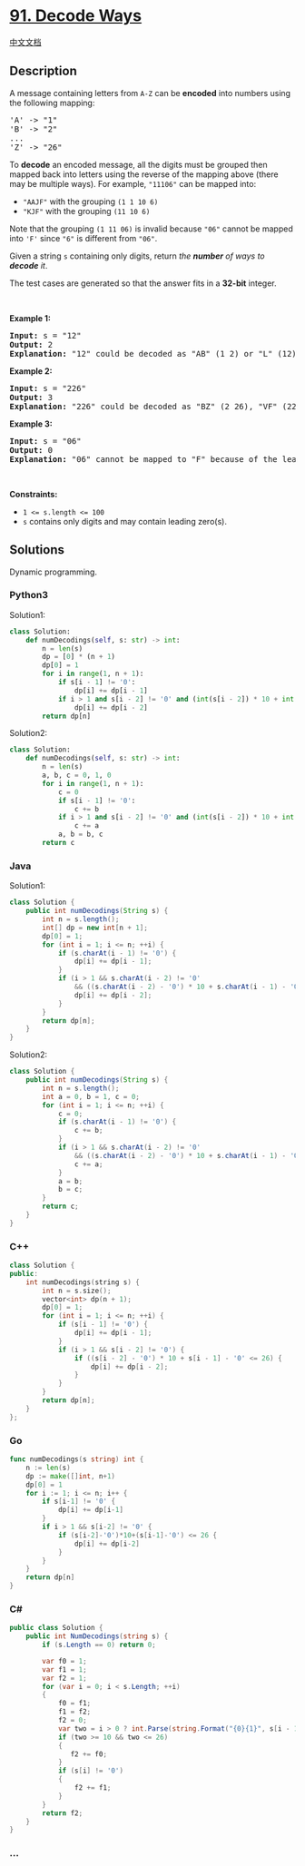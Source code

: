 # [91. Decode Ways](https://leetcode.com/problems/decode-ways)

[中文文档](/solution/0000-0099/0091.Decode%20Ways/README.md)

## Description

<p>A message containing letters from <code>A-Z</code> can be <strong>encoded</strong> into numbers using the following mapping:</p>

<pre>
&#39;A&#39; -&gt; &quot;1&quot;
&#39;B&#39; -&gt; &quot;2&quot;
...
&#39;Z&#39; -&gt; &quot;26&quot;
</pre>

<p>To <strong>decode</strong> an encoded message, all the digits must be grouped then mapped back into letters using the reverse of the mapping above (there may be multiple ways). For example, <code>&quot;11106&quot;</code> can be mapped into:</p>

<ul>
	<li><code>&quot;AAJF&quot;</code> with the grouping <code>(1 1 10 6)</code></li>
	<li><code>&quot;KJF&quot;</code> with the grouping <code>(11 10 6)</code></li>
</ul>

<p>Note that the grouping <code>(1 11 06)</code> is invalid because <code>&quot;06&quot;</code> cannot be mapped into <code>&#39;F&#39;</code> since <code>&quot;6&quot;</code> is different from <code>&quot;06&quot;</code>.</p>

<p>Given a string <code>s</code> containing only digits, return <em>the <strong>number</strong> of ways to <strong>decode</strong> it</em>.</p>

<p>The test cases are generated so that the answer fits in a <strong>32-bit</strong> integer.</p>

<p>&nbsp;</p>
<p><strong class="example">Example 1:</strong></p>

<pre>
<strong>Input:</strong> s = &quot;12&quot;
<strong>Output:</strong> 2
<strong>Explanation:</strong> &quot;12&quot; could be decoded as &quot;AB&quot; (1 2) or &quot;L&quot; (12).
</pre>

<p><strong class="example">Example 2:</strong></p>

<pre>
<strong>Input:</strong> s = &quot;226&quot;
<strong>Output:</strong> 3
<strong>Explanation:</strong> &quot;226&quot; could be decoded as &quot;BZ&quot; (2 26), &quot;VF&quot; (22 6), or &quot;BBF&quot; (2 2 6).
</pre>

<p><strong class="example">Example 3:</strong></p>

<pre>
<strong>Input:</strong> s = &quot;06&quot;
<strong>Output:</strong> 0
<strong>Explanation:</strong> &quot;06&quot; cannot be mapped to &quot;F&quot; because of the leading zero (&quot;6&quot; is different from &quot;06&quot;).
</pre>

<p>&nbsp;</p>
<p><strong>Constraints:</strong></p>

<ul>
	<li><code>1 &lt;= s.length &lt;= 100</code></li>
	<li><code>s</code> contains only digits and may contain leading zero(s).</li>
</ul>

## Solutions

Dynamic programming.

<!-- tabs:start -->

### **Python3**

Solution1:

```python
class Solution:
    def numDecodings(self, s: str) -> int:
        n = len(s)
        dp = [0] * (n + 1)
        dp[0] = 1
        for i in range(1, n + 1):
            if s[i - 1] != '0':
                dp[i] += dp[i - 1]
            if i > 1 and s[i - 2] != '0' and (int(s[i - 2]) * 10 + int(s[i - 1]) <= 26):
                dp[i] += dp[i - 2]
        return dp[n]
```

Solution2:

```python
class Solution:
    def numDecodings(self, s: str) -> int:
        n = len(s)
        a, b, c = 0, 1, 0
        for i in range(1, n + 1):
            c = 0
            if s[i - 1] != '0':
                c += b
            if i > 1 and s[i - 2] != '0' and (int(s[i - 2]) * 10 + int(s[i - 1]) <= 26):
                c += a
            a, b = b, c
        return c
```

### **Java**

Solution1:

```java
class Solution {
    public int numDecodings(String s) {
        int n = s.length();
        int[] dp = new int[n + 1];
        dp[0] = 1;
        for (int i = 1; i <= n; ++i) {
            if (s.charAt(i - 1) != '0') {
                dp[i] += dp[i - 1];
            }
            if (i > 1 && s.charAt(i - 2) != '0'
                && ((s.charAt(i - 2) - '0') * 10 + s.charAt(i - 1) - '0') <= 26) {
                dp[i] += dp[i - 2];
            }
        }
        return dp[n];
    }
}
```

Solution2:

```java
class Solution {
    public int numDecodings(String s) {
        int n = s.length();
        int a = 0, b = 1, c = 0;
        for (int i = 1; i <= n; ++i) {
            c = 0;
            if (s.charAt(i - 1) != '0') {
                c += b;
            }
            if (i > 1 && s.charAt(i - 2) != '0'
                && ((s.charAt(i - 2) - '0') * 10 + s.charAt(i - 1) - '0') <= 26) {
                c += a;
            }
            a = b;
            b = c;
        }
        return c;
    }
}
```

### **C++**

```cpp
class Solution {
public:
    int numDecodings(string s) {
        int n = s.size();
        vector<int> dp(n + 1);
        dp[0] = 1;
        for (int i = 1; i <= n; ++i) {
            if (s[i - 1] != '0') {
                dp[i] += dp[i - 1];
            }
            if (i > 1 && s[i - 2] != '0') {
                if ((s[i - 2] - '0') * 10 + s[i - 1] - '0' <= 26) {
                    dp[i] += dp[i - 2];
                }
            }
        }
        return dp[n];
    }
};
```

### **Go**

```go
func numDecodings(s string) int {
	n := len(s)
	dp := make([]int, n+1)
	dp[0] = 1
	for i := 1; i <= n; i++ {
		if s[i-1] != '0' {
			dp[i] += dp[i-1]
		}
		if i > 1 && s[i-2] != '0' {
			if (s[i-2]-'0')*10+(s[i-1]-'0') <= 26 {
				dp[i] += dp[i-2]
			}
		}
	}
	return dp[n]
}
```

### **C#**

```cs
public class Solution {
    public int NumDecodings(string s) {
        if (s.Length == 0) return 0;

        var f0 = 1;
        var f1 = 1;
        var f2 = 1;
        for (var i = 0; i < s.Length; ++i)
        {
            f0 = f1;
            f1 = f2;
            f2 = 0;
            var two = i > 0 ? int.Parse(string.Format("{0}{1}", s[i - 1], s[i])) : 0;
            if (two >= 10 && two <= 26)
            {
               f2 += f0;
            }
            if (s[i] != '0')
            {
                f2 += f1;
            }
        }
        return f2;
    }
}
```

### **...**

```

```

<!-- tabs:end -->
